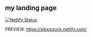 ## my landing page


[![Netlify Status](https://api.netlify.com/api/v1/badges/33896bd0-55a9-4fe2-b345-ad899a29b26f/deploy-status)](https://app.netlify.com/sites/alexiszuck/deploys)


PREVIEW: https://alexiszuck.netlify.com/
